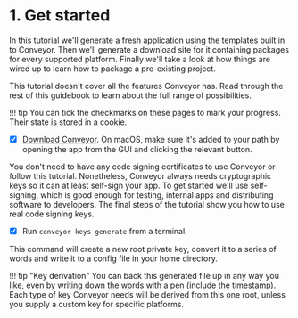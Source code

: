 # 1. Get started

In this tutorial we'll generate a fresh application using the templates built in to Conveyor. Then we'll generate a download site for it containing packages for every supported platform. Finally we'll take a look at how things are wired up to learn how to package a pre-existing project.

This tutorial doesn't cover all the features Conveyor has. Read through the rest of this guidebook to learn about the full range of possibilities.

!!! tip
    You can tick the checkmarks on these pages to mark your progress. Their state is stored in a cookie.

* [x] [Download Conveyor](../download-conveyor.md). On macOS, make sure it's added to your path by opening the app from the GUI and clicking the relevant button.

You don't need to have any code signing certificates to use Conveyor or follow this tutorial. Nonetheless, Conveyor always needs cryptographic keys so it can at least self-sign your app. To get started we'll use self-signing, which is good enough for testing, internal apps and distributing software to developers. The final steps of the tutorial show you how to use real code signing keys.

* [x] Run `conveyor keys generate` from a terminal.

This command will create a new root private key, convert it to a series of words and write it to a config file in your home directory.

!!! tip "Key derivation"
    You can back this generated file up in any way you like, even by writing down the words with a pen (include the timestamp). Each type of key Conveyor needs will be derived from this one root, unless you supply a custom key for specific platforms.

<script>var tutorialSection = 1;</script>
